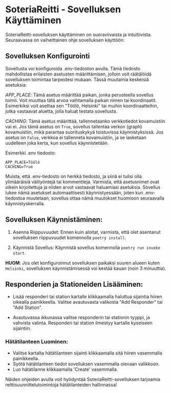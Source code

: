 # SoteriaReitti - Sovelluksen Käyttäminen

SoteriaReitti-sovelluksen käyttäminen on suoraviivaista ja intuitiivista. Seuraavassa on vaiheittainen ohje sovelluksen käyttöön:

## Sovelluksen Konfigurointi
Sovellusta voi konfiguroida .env-tiedoston avulla. Tämä tiedosto mahdollistaa erilaisten asetusten määrittämisen, jolloin voit räätälöidä sovelluksen toimintaa tarpeidesi mukaan. Tässä muutamia keskeisiä asetuksia:

_APP\_PLACE_: Tämä asetus määrittää paikan, jonka perusteella sovellus toimii. Voit muuttaa tätä arvoa vaihtamalla paikan nimen tai koordinaatit. Esimerkiksi voit asettaa sen "Töölö, Helsinki" tai muihin koordinaatteihin, jotka vastaavat aluetta, jolla haluat testata sovellusta.

_CACHING_: Tämä asetus määrittää, tallennetaanko verkkotiedot kovamuistiin vai ei. Jos tämä asetus on `True`, sovellus tallentaa verkon (graph) kovamuistiin, mikä parantaa suorituskykyä toistuvissa käynnistyksissä. Jos asetus on `False`, verkkoa ei tallenneta kovamuistiin, ja se lasketaan uudelleen joka kerta, kun sovellus käynnistetään.

Esimerkki .env tiedosto:

```
APP_PLACE=Töölö
CACHING=True
```

Muista, että .env-tiedosto on herkkä tiedosto, ja siinä ei tulisi olla ylimääräisiä välilyöntejä tai kommentteja. Varmista, että asetusnimet ovat oikein kirjoitettuja ja niiden arvot vastaavat haluamiasi asetuksia. Sovellus lukee nämä asetukset automaattisesti käynnistyessään, joten kun .env-tiedostoa muutetaan, sovellus ottaa nämä muutokset huomioon seuraavalla käynnistyskerralla.

## Sovelluksen Käynnistäminen:

1. Asenna Riippuvuudet:
   Ennen kuin aloitat, varmista, että olet asentanut sovelluksen riippuvuudet komennolla `poetry install`.

2. Käynnistä Sovellus:
   Käynnistä sovellus komennolla `poetry run invoke start`.

**HUOM**: Jos olet konfiguroinnut sovelluksen paikaksi suuren alueen kuten `Helsinki`, sovelluksen käynnistämisessä voi kestää kauan (noin 3 minuuttia).

## Responderien ja Stationeiden Lisääminen:

-   Lisää responderi tai station kartalle klikkaamalla haluttua sijaintia hiiren oikealla painikkeella. Valitse avautuvasta valikosta "Add Responder" tai "Add Station".

-   Avautuvassa ikkunassa valitse responderin tai stationin tyyppi, ja vahvista valinta. Responderi tai station ilmestyy kartalle kyseiseen sijaintiin.

### Hätätilanteen Luominen:

-   Valitse kartalta hätätilanteen sijainti klikkaamalla sitä hiiren vasemmalla painikkeella.
-   Syötä hätätilanteen tiedot sovelluksen vasemmalla olevaan valikkoon.
-   Luo hätätilanne klikkaamalla 'Create' vasemmalla.

Näiden ohjeiden avulla voit hyödyntää SoteriaReitti-sovelluksen tarjoamia reittisuunnittelutoimintoja hätätilanteiden hallinnassa!
